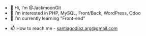- 👋 Hi, I’m @JackmoonGit
- 👀 I’m interested in PHP, MySQL, Front/Back, WordPress, Odoo
- 🌱 I’m currently learning "Front-end"
<!--- - 💞️ I’m looking to collaborate on ... --->
- 📫 How to reach me - santiagodiaz.arg@gmail.com

<!---
JackmoonGit/JackmoonGit is a ✨ special ✨ repository because its `README.md` (this file) appears on your GitHub profile.
You can click the Preview link to take a look at your changes.
--->
